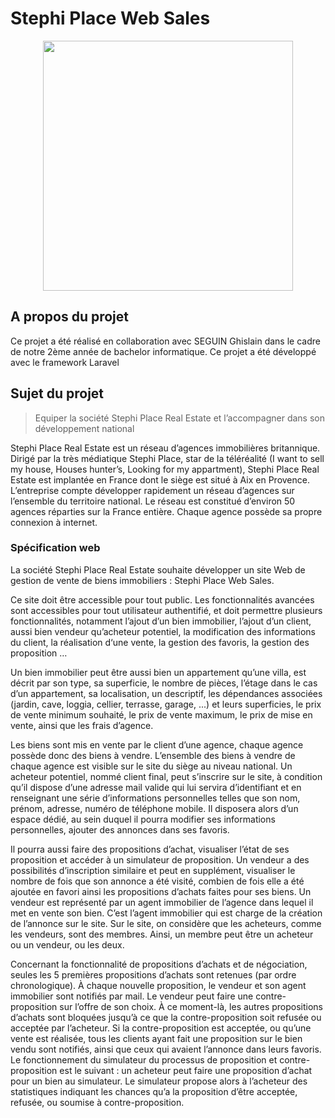 # Stephi Place Web Sales 

<p align="center"><img src="https://res.cloudinary.com/dtfbvvkyp/image/upload/v1566331377/laravel-logolockup-cmyk-red.svg" width="400"></p>

## A propos du projet

Ce projet a été réalisé en collaboration avec SEGUIN Ghislain dans le cadre de notre 2ème année de bachelor informatique.
Ce projet a été développé avec le framework Laravel

## Sujet du projet

> Equiper la société Stephi Place Real Estate et l’accompagner dans son développement national

Stephi Place Real Estate est un réseau d’agences immobilières britannique. Dirigé par la très médiatique Stephi Place, star de la téléréalité (I want to sell my house, Houses hunter’s, Looking for my appartment), Stephi Place Real Estate est implantée en France dont le siège est situé à Aix en Provence.
L’entreprise compte développer rapidement un réseau d’agences sur l’ensemble du territoire national. Le réseau est constitué d’environ 50 agences réparties sur la France entière. Chaque agence possède sa propre connexion à internet.

### Spécification web

La société Stephi Place Real Estate souhaite développer un site Web de gestion de vente de biens immobiliers : Stephi Place Web Sales.

Ce site doit être accessible pour tout public. Les fonctionnalités avancées sont accessibles pour tout utilisateur authentifié, et doit permettre plusieurs fonctionnalités, notamment l’ajout d’un bien immobilier, l’ajout d’un client, aussi bien vendeur qu’acheteur potentiel, la modification des informations du client, la réalisation d‘une vente, la gestion des favoris, la gestion des proposition …

Un bien immobilier peut être aussi bien un appartement qu’une villa, est décrit par son type, sa superficie, le nombre de pièces, l’étage dans le cas d’un appartement, sa localisation, un descriptif, les dépendances associées (jardin, cave, loggia, cellier, terrasse, garage, ...) et leurs superficies, le prix de vente minimum souhaité, le prix de vente maximum, le prix de mise en vente, ainsi que les frais d’agence.

Les biens sont mis en vente par le client d’une agence, chaque agence possède donc des biens à vendre. L’ensemble des biens à vendre de chaque agence est visible sur le site du siège au niveau national.
Un acheteur potentiel, nommé client final, peut s’inscrire sur le site, à condition qu’il dispose d’une adresse mail valide qui lui servira d’identifiant et en renseignant une série d’informations personnelles telles que son nom, prénom, adresse, numéro de téléphone mobile. Il disposera alors d’un espace dédié, au sein duquel il pourra modifier ses informations personnelles, ajouter des annonces dans ses favoris.

Il pourra aussi faire des propositions d’achat, visualiser l’état de ses proposition et accéder à un simulateur de proposition.
Un vendeur a des possibilités d’inscription similaire et peut en supplément, visualiser le nombre de fois que son annonce a été visité, combien de fois elle a été ajoutée en favori ainsi les propositions d’achats faites pour ses biens. Un vendeur est représenté par un agent immobilier de l’agence dans lequel il met en vente son bien. C’est l’agent immobilier qui est charge de la création de l’annonce sur le site.
Sur le site, on considère que les acheteurs, comme les vendeurs, sont des membres. Ainsi, un membre peut être un acheteur ou un vendeur, ou les deux.

Concernant la fonctionnalité de propositions d’achats et de négociation, seules les 5 premières propositions d’achats sont retenues (par ordre chronologique). À chaque nouvelle proposition, le vendeur et son agent immobilier sont notifiés par mail.
Le vendeur peut faire une contre-proposition sur l’offre de son choix. À ce moment-là, les autres propositions d’achats sont bloquées jusqu’à ce que la contre-proposition soit refusée ou acceptée par l’acheteur.
Si la contre-proposition est acceptée, ou qu’une vente est réalisée, tous les clients ayant fait une proposition sur le bien vendu sont notifiés, ainsi que ceux qui avaient l’annonce dans leurs favoris.
Le fonctionnement du simulateur du processus de proposition et contre-proposition est le suivant : un acheteur peut faire une proposition d’achat pour un bien au simulateur. Le simulateur propose alors à l’acheteur des statistiques indiquant les chances qu’a la proposition d’être acceptée, refusée, ou soumise à contre-proposition.
